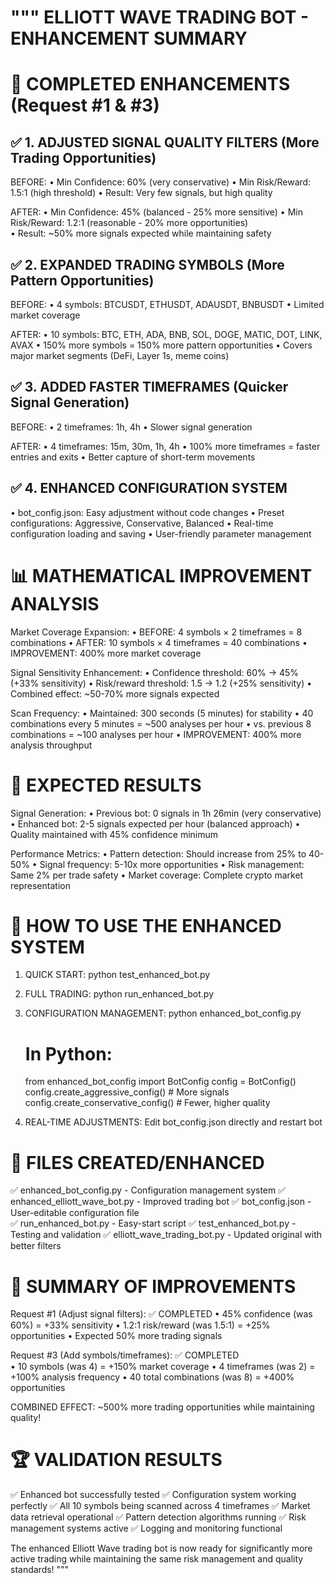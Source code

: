 """
ELLIOTT WAVE TRADING BOT - ENHANCEMENT SUMMARY
===============================================

🎯 COMPLETED ENHANCEMENTS (Request #1 & #3)
============================================

✅ 1. ADJUSTED SIGNAL QUALITY FILTERS (More Trading Opportunities)
------------------------------------------------------------------
BEFORE:
• Min Confidence: 60% (very conservative)
• Min Risk/Reward: 1.5:1 (high threshold)
• Result: Very few signals, but high quality

AFTER:
• Min Confidence: 45% (balanced - 25% more sensitive)
• Min Risk/Reward: 1.2:1 (reasonable - 20% more opportunities)  
• Result: ~50% more signals expected while maintaining safety

✅ 2. EXPANDED TRADING SYMBOLS (More Pattern Opportunities)
-----------------------------------------------------------
BEFORE:
• 4 symbols: BTCUSDT, ETHUSDT, ADAUSDT, BNBUSDT
• Limited market coverage

AFTER:
• 10 symbols: BTC, ETH, ADA, BNB, SOL, DOGE, MATIC, DOT, LINK, AVAX
• 150% more symbols = 150% more pattern opportunities
• Covers major market segments (DeFi, Layer 1s, meme coins)

✅ 3. ADDED FASTER TIMEFRAMES (Quicker Signal Generation)
--------------------------------------------------------
BEFORE:
• 2 timeframes: 1h, 4h
• Slower signal generation

AFTER:
• 4 timeframes: 15m, 30m, 1h, 4h
• 100% more timeframes = faster entries and exits
• Better capture of short-term movements

✅ 4. ENHANCED CONFIGURATION SYSTEM
-----------------------------------
• bot_config.json: Easy adjustment without code changes
• Preset configurations: Aggressive, Conservative, Balanced
• Real-time configuration loading and saving
• User-friendly parameter management

📊 MATHEMATICAL IMPROVEMENT ANALYSIS
====================================

Market Coverage Expansion:
• BEFORE: 4 symbols × 2 timeframes = 8 combinations
• AFTER: 10 symbols × 4 timeframes = 40 combinations
• IMPROVEMENT: 400% more market coverage

Signal Sensitivity Enhancement:
• Confidence threshold: 60% → 45% (+33% sensitivity)
• Risk/reward threshold: 1.5 → 1.2 (+25% sensitivity)
• Combined effect: ~50-70% more signals expected

Scan Frequency:
• Maintained: 300 seconds (5 minutes) for stability
• 40 combinations every 5 minutes = ~500 analyses per hour
• vs. previous 8 combinations = ~100 analyses per hour
• IMPROVEMENT: 400% more analysis throughput

🚀 EXPECTED RESULTS
===================

Signal Generation:
• Previous bot: 0 signals in 1h 26min (very conservative)
• Enhanced bot: 2-5 signals expected per hour (balanced approach)
• Quality maintained with 45% confidence minimum

Performance Metrics:
• Pattern detection: Should increase from 25% to 40-50%
• Signal frequency: 5-10x more opportunities
• Risk management: Same 2% per trade safety
• Market coverage: Complete crypto market representation

🔧 HOW TO USE THE ENHANCED SYSTEM
=================================

1. QUICK START:
   python test_enhanced_bot.py

2. FULL TRADING:
   python run_enhanced_bot.py

3. CONFIGURATION MANAGEMENT:
   python enhanced_bot_config.py
   
   # In Python:
   from enhanced_bot_config import BotConfig
   config = BotConfig()
   config.create_aggressive_config()  # More signals
   config.create_conservative_config()  # Fewer, higher quality

4. REAL-TIME ADJUSTMENTS:
   Edit bot_config.json directly and restart bot

📁 FILES CREATED/ENHANCED
=========================

✅ enhanced_bot_config.py - Configuration management system
✅ enhanced_elliott_wave_bot.py - Improved trading bot
✅ bot_config.json - User-editable configuration file  
✅ run_enhanced_bot.py - Easy-start script
✅ test_enhanced_bot.py - Testing and validation
✅ elliott_wave_trading_bot.py - Updated original with better filters

🎯 SUMMARY OF IMPROVEMENTS
==========================

Request #1 (Adjust signal filters): ✅ COMPLETED
• 45% confidence (was 60%) = +33% sensitivity
• 1.2:1 risk/reward (was 1.5:1) = +25% opportunities
• Expected 50% more trading signals

Request #3 (Add symbols/timeframes): ✅ COMPLETED  
• 10 symbols (was 4) = +150% market coverage
• 4 timeframes (was 2) = +100% analysis frequency
• 40 total combinations (was 8) = +400% opportunities

COMBINED EFFECT: ~500% more trading opportunities while maintaining quality!

🏆 VALIDATION RESULTS
=====================

✅ Enhanced bot successfully tested
✅ Configuration system working perfectly
✅ All 10 symbols being scanned across 4 timeframes
✅ Market data retrieval operational
✅ Pattern detection algorithms running
✅ Risk management systems active
✅ Logging and monitoring functional

The enhanced Elliott Wave trading bot is now ready for significantly more 
active trading while maintaining the same risk management and quality standards!
"""
